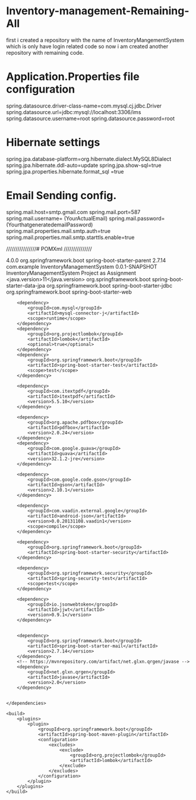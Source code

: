 # Inventory-management-Remaining-All
first i created a repository with the name of InventoryMangementSystem which is only have login related code so now i am created another repository with remaining code.


# Application.Properties file configuration 
spring.datasource.driver-class-name=com.mysql.cj.jdbc.Driver
spring.datasource.url=jdbc:mysql://localhost:3306/ims
spring.datasource.username=root
spring.datasource.password=root

# Hibernate settings
spring.jpa.database-platform=org.hibernate.dialect.MySQL8Dialect
spring.jpa.hibernate.ddl-auto=update
spring.jpa.show-sql=true
spring.jpa.properties.hibernate.format_sql =true


# Email Sending config.
spring.mail.host=smtp.gmail.com
spring.mail.port=587
spring.mail.username= (YourActualEmail)
spring.mail.password= (YourthatgeneratedemailPassword)
spring.mail.properties.mail.smtp.auth=true
spring.mail.properties.mail.smtp.starttls.enable=true

////////////////# POMXml  ///////////////
<?xml version="1.0" encoding="UTF-8"?>
<project xmlns="http://maven.apache.org/POM/4.0.0" xmlns:xsi="http://www.w3.org/2001/XMLSchema-instance"
	xsi:schemaLocation="http://maven.apache.org/POM/4.0.0 https://maven.apache.org/xsd/maven-4.0.0.xsd">
	<modelVersion>4.0.0</modelVersion>
	<parent>
		<groupId>org.springframework.boot</groupId>
		<artifactId>spring-boot-starter-parent</artifactId>
		<version>2.7.14</version>
		<relativePath/> <!-- lookup parent from repository -->
	</parent>
	<groupId>com.example</groupId>
	<artifactId>InventoryManagementSystem</artifactId>
	<version>0.0.1-SNAPSHOT</version>
	<name>InventoryManagementSystem</name>
	<description>Project as Assignment</description>
	<properties>
		<java.version>11</java.version>
	</properties>
	<dependencies>
		<dependency>
			<groupId>org.springframework.boot</groupId>
			<artifactId>spring-boot-starter-data-jpa</artifactId>
		</dependency>
		<dependency>
			<groupId>org.springframework.boot</groupId>
			<artifactId>spring-boot-starter-jdbc</artifactId>
		</dependency>
		<dependency>
			<groupId>org.springframework.boot</groupId>
			<artifactId>spring-boot-starter-web</artifactId>
		</dependency>

		<dependency>
			<groupId>com.mysql</groupId>
			<artifactId>mysql-connector-j</artifactId>
			<scope>runtime</scope>
		</dependency>
		<dependency>
			<groupId>org.projectlombok</groupId>
			<artifactId>lombok</artifactId>
			<optional>true</optional>
		</dependency>
		<dependency>
			<groupId>org.springframework.boot</groupId>
			<artifactId>spring-boot-starter-test</artifactId>
			<scope>test</scope>
		</dependency>

		<dependency>
			<groupId>com.itextpdf</groupId>
			<artifactId>itextpdf</artifactId>
			<version>5.5.10</version>
		</dependency>

		<dependency>
			<groupId>org.apache.pdfbox</groupId>
			<artifactId>pdfbox</artifactId>
			<version>2.0.24</version>
		</dependency>
		<dependency>
			<groupId>com.google.guava</groupId>
			<artifactId>guava</artifactId>
			<version>32.1.2-jre</version>
		</dependency>

		<dependency>
			<groupId>com.google.code.gson</groupId>
			<artifactId>gson</artifactId>
			<version>2.10.1</version>
		</dependency>

		<dependency>
			<groupId>com.vaadin.external.google</groupId>
			<artifactId>android-json</artifactId>
			<version>0.0.20131108.vaadin1</version>
			<scope>compile</scope>
		</dependency>

		<dependency>
			<groupId>org.springframework.boot</groupId>
			<artifactId>spring-boot-starter-security</artifactId>
		</dependency>

		<dependency>
			<groupId>org.springframework.security</groupId>
			<artifactId>spring-security-test</artifactId>
			<scope>test</scope>
		</dependency>

		<dependency>
			<groupId>io.jsonwebtoken</groupId>
			<artifactId>jjwt</artifactId>
			<version>0.9.1</version>
		</dependency>


		<dependency>
			<groupId>org.springframework.boot</groupId>
			<artifactId>spring-boot-starter-mail</artifactId>
			<version>2.7.14</version>
		</dependency>
		<!-- https://mvnrepository.com/artifact/net.glxn.qrgen/javase -->
		<dependency>
			<groupId>net.glxn.qrgen</groupId>
			<artifactId>javase</artifactId>
			<version>2.0</version>
		</dependency>


	</dependencies>

	<build>
		<plugins>
			<plugin>
				<groupId>org.springframework.boot</groupId>
				<artifactId>spring-boot-maven-plugin</artifactId>
				<configuration>
					<excludes>
						<exclude>
							<groupId>org.projectlombok</groupId>
							<artifactId>lombok</artifactId>
						</exclude>
					</excludes>
				</configuration>
			</plugin>
		</plugins>
	</build>

</project>






